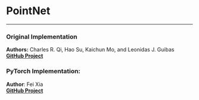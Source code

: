 # PointNet
---
### Original Implementation
**Authors:** Charles R. Qi, Hao Su, Kaichun Mo, and Leonidas J. Guibas<br>
[**GitHub Project**](https://github.com/charlesq34/pointnet)


### PyTorch Implementation: 
**Author**: Fei Xia<br>
[**GitHub Project**](https://github.com/fxia22/pointnet.pytorch)